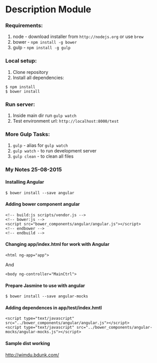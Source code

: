 # Description Module

### Requirements:
1. node - download installer from `http://nodejs.org` or use `brew`
2. bower - `npm install -g bower`
3. gulp - `npm install -g gulp`

### Local setup:
1. Clone repository
2. Install all dependencies:

```
$ npm install
$ bower install
```

### Run server:
1. Inside main dir run `gulp watch`
2. Test environment url: `http://localhost:8000/test`

### More Gulp Tasks:

1. `gulp` - alias for `gulp watch`
2. `gulp watch` - to run development server
3. `gulp clean` - to clean all files


### My Notes 25-08-2015

#### Installing Angular

```
$ bower install --save angular
```

#### Adding bower component angular

```
<!-- build:js scripts/vendor.js -->
<!-- bower:js -->
<script src="bower_components/angular/angular.js"></script>
<!-- endbower -->
<!-- endbuild -->
```

#### Changing app/index.html for work with Angular

```
<html ng-app="app">
```

And
```
<body ng-controller="MainCtrl">
```

#### Prepare Jasmine to use with angular

```
$ bower install --save angular-mocks
```

#### Adding dependences in app/test/index.hmtl

```
<script type="text/javascript" src="../bower_components/angular/angular.js"></script>
<script type="text/javascript" src="../bower_components/angular-mocks/angular-mocks.js"></script>
```

#### Sample dist working

http://wimdu.bdunk.com/
